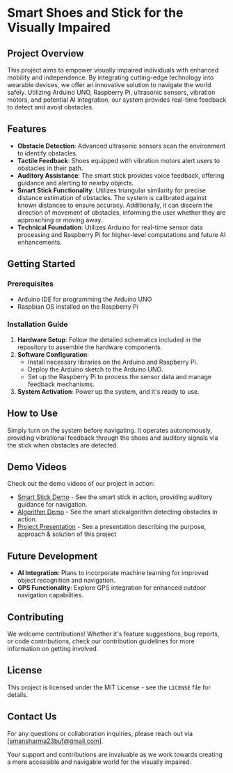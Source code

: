 # Smart Shoes and Stick for the Visually Impaired

## Project Overview
This project aims to empower visually impaired individuals with enhanced mobility and independence. By integrating cutting-edge technology into wearable devices, we offer an innovative solution to navigate the world safely. Utilizing Arduino UNO, Raspberry Pi, ultrasonic sensors, vibration motors, and potential AI integration, our system provides real-time feedback to detect and avoid obstacles.

## Features
- **Obstacle Detection**: Advanced ultrasonic sensors scan the environment to identify obstacles.
- **Tactile Feedback**: Shoes equipped with vibration motors alert users to obstacles in their path.
- **Auditory Assistance**: The smart stick provides voice feedback, offering guidance and alerting to nearby objects.
- **Smart Stick Functionality**: Utilizes triangular similarity for precise distance estimation of obstacles. The system is calibrated against known distances to ensure accuracy. Additionally, it can discern the direction of movement of obstacles, informing the user whether they are approaching or moving away.
- **Technical Foundation**: Utilizes Arduino for real-time sensor data processing and Raspberry Pi for higher-level computations and future AI enhancements.


## Getting Started

### Prerequisites
- Arduino IDE for programming the Arduino UNO
- Raspbian OS installed on the Raspberry Pi

### Installation Guide
1. **Hardware Setup**: Follow the detailed schematics included in the repository to assemble the hardware components.
2. **Software Configuration**:
   - Install necessary libraries on the Arduino and Raspberry Pi.
   - Deploy the Arduino sketch to the Arduino UNO.
   - Set up the Raspberry Pi to process the sensor data and manage feedback mechanisms.
3. **System Activation**: Power up the system, and it's ready to use.

## How to Use
Simply turn on the system before navigating. It operates autonomously, providing vibrational feedback through the shoes and auditory signals via the stick when obstacles are detected.

## Demo Videos

Check out the demo videos of our project in action:

- [Smart Stick Demo](https://drive.google.com/file/d/12NtS703Rsj_H3_AfF9RCfvnMGIbw5ML9/view?usp=drive_link) - See the smart stick in action, providing auditory guidance for navigation.
- [Algorithm Demo](https://drive.google.com/file/d/1wLWtqbkrkL7EZWAVbJ5hCyek8MSqjkXK/view?usp=drive_link) - See the smart stickalgorithm detecting obstacles in action.
- [Project Presentation](https://docs.google.com/presentation/d/1TXjCPGO8dwfwxDyN-Ayo1SjHRshNBHgx/edit?usp=sharing&ouid=106273310714653555766&rtpof=true&sd=true) - See a presentation describing the purpose, approach & solution of this project

## Future Development
- **AI Integration**: Plans to incorporate machine learning for improved object recognition and navigation.
- **GPS Functionality**: Explore GPS integration for enhanced outdoor navigation capabilities.

## Contributing
We welcome contributions! Whether it's feature suggestions, bug reports, or code contributions, check our contribution guidelines for more information on getting involved.

## License
This project is licensed under the MIT License - see the `LICENSE` file for details.

## Contact Us
For any questions or collaboration inquiries, please reach out via [amansharma23buf@gmail.com].

Your support and contributions are invaluable as we work towards creating a more accessible and navigable world for the visually impaired.
